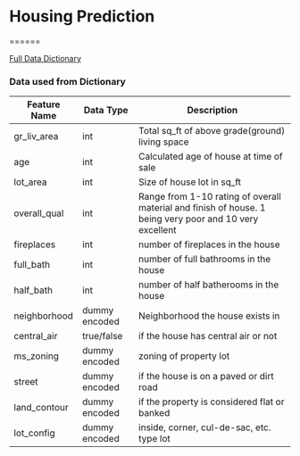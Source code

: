 # Housing Prediction
======

[Full Data Dictionary](data/dictionary.txt)

### Data used from Dictionary
|Feature Name|Data Type|Description|
|------------|---------|-----------|
|gr_liv_area|int|Total sq_ft of above grade(ground) living space|
|age|int|Calculated age of house at time of sale|
|lot_area|int|Size of house lot in sq_ft|
|overall_qual|int|Range from 1-10 rating of overall material and finish of house. 1 being very poor and 10 very excellent|
|fireplaces|int|number of fireplaces in the house|
|full_bath|int|number of full bathrooms in the house|
|half_bath|int|number of half batherooms in the house|
|neighborhood|dummy encoded|Neighborhood the house exists in|
|central_air|true/false|if the house has central air or not|
|ms_zoning|dummy encoded|zoning of property lot|
|street|dummy encoded|if the house is on a paved or dirt road|
|land_contour|dummy encoded|if the property is considered flat or banked|
|lot_config|dummy encoded|inside, corner, cul-de-sac, etc. type lot|
